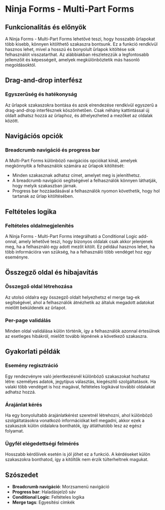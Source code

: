 # Ninja Forms - Multi-Part Forms

## Funkcionalitás és előnyök

A Ninja Forms - Multi-Part Forms lehetővé teszi, hogy hosszabb űrlapokat több kisebb, könnyen kitölthető szakaszra bontsunk. Ez a funkció rendkívül hasznos lehet, mivel a hosszú és bonyolult űrlapok kitöltése sok felhasználót visszatarthat. Az alábbiakban részletezzük a legfontosabb jellemzőit és képességeit, amelyek megkülönböztetik más hasonló megoldásoktól.

## Drag-and-drop interfész

### Egyszerűség és hatékonyság

Az űrlapok szakaszokra bontása és azok elrendezése rendkívül egyszerű a drag-and-drop interfésznek köszönhetően. Csak néhány kattintással új oldalt adhatsz hozzá az űrlaphoz, és áthelyezheted a mezőket az oldalak között.

## Navigációs opciók

### Breadcrumb navigáció és progress bar

A Multi-Part Forms különböző navigációs opciókat kínál, amelyek megkönnyítik a felhasználók számára az űrlapok kitöltését:
- Minden szakasznak adhatsz címet, amelyet meg is jeleníthetsz.
- A breadcrumb navigáció segítségével a felhasználók könnyen láthatják, hogy melyik szakaszban járnak.
- Progress bar hozzáadásával a felhasználók nyomon követhetik, hogy hol tartanak az űrlap kitöltésében.

## Feltételes logika

### Feltételes oldalmegjelenítés

A Ninja Forms - Multi-Part Forms integrálható a Conditional Logic add-onnal, amely lehetővé teszi, hogy bizonyos oldalak csak akkor jelenjenek meg, ha a felhasználó egy adott mezőt kitölt. Ez például hasznos lehet, ha több információra van szükség, ha a felhasználó több vendéget hoz egy eseményre.

## Összegző oldal és hibajavítás

### Összegző oldal létrehozása

Az utolsó oldalra egy összegző oldalt helyezhetsz el merge tag-ek segítségével, ahol a felhasználók átnézhetik az általuk megadott adatokat mielőtt beküldenék az űrlapot.

### Per-page validálás

Minden oldal validálása külön történik, így a felhasználók azonnal értesülnek az esetleges hibákról, mielőtt tovább lépnének a következő szakaszra.

## Gyakorlati példák

### Esemény regisztráció

Egy rendezvényre való jelentkezésnél különböző szakaszokat hozhatsz létre: személyes adatok, jegytípus választás, kiegészítő szolgáltatások. Ha valaki több vendéget is hoz magával, feltételes logikával további oldalakat adhatsz hozzá.

### Árajánlat kérés

Ha egy bonyolultabb árajánlatkérést szeretnél létrehozni, ahol különböző szolgáltatásokra vonatkozó információkat kell megadni, akkor ezek a szakaszok külön oldalakra bonthatók, így átláthatóbb lesz az egész folyamat.

### Ügyfél elégedettségi felmérés

Hosszabb kérdőívek esetén is jól jöhet ez a funkció. A kérdéseket külön szakaszokra bonthatod, így a kitöltők nem érzik túlterheltnek magukat.

## Szószedet

- **Breadcrumb navigáció**: Morzsamenü navigáció
- **Progress bar**: Haladásjelző sáv
- **Conditional Logic**: Feltételes logika
- **Merge tags**: Egyesítési címkék